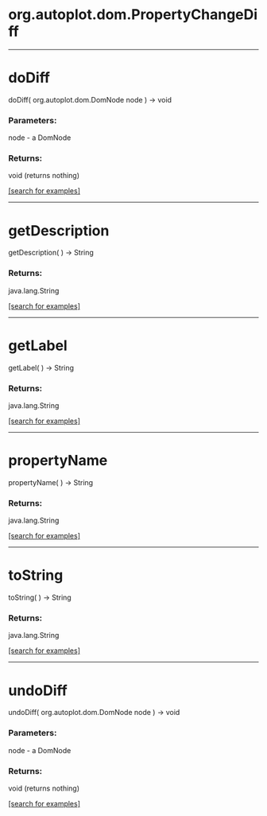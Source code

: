 # org.autoplot.dom.PropertyChangeDiff
***
<a name="doDiff"></a>
# doDiff
doDiff( org.autoplot.dom.DomNode node ) &rarr; void



### Parameters:
node - a DomNode

### Returns:
void (returns nothing)


<a href="https://github.com/autoplot/dev/search?q=doDiff&unscoped_q=doDiff">[search for examples]</a>

***
<a name="getDescription"></a>
# getDescription
getDescription(  ) &rarr; String



### Returns:
java.lang.String


<a href="https://github.com/autoplot/dev/search?q=getDescription&unscoped_q=getDescription">[search for examples]</a>

***
<a name="getLabel"></a>
# getLabel
getLabel(  ) &rarr; String



### Returns:
java.lang.String


<a href="https://github.com/autoplot/dev/search?q=getLabel&unscoped_q=getLabel">[search for examples]</a>

***
<a name="propertyName"></a>
# propertyName
propertyName(  ) &rarr; String



### Returns:
java.lang.String


<a href="https://github.com/autoplot/dev/search?q=propertyName&unscoped_q=propertyName">[search for examples]</a>

***
<a name="toString"></a>
# toString
toString(  ) &rarr; String



### Returns:
java.lang.String


<a href="https://github.com/autoplot/dev/search?q=toString&unscoped_q=toString">[search for examples]</a>

***
<a name="undoDiff"></a>
# undoDiff
undoDiff( org.autoplot.dom.DomNode node ) &rarr; void



### Parameters:
node - a DomNode

### Returns:
void (returns nothing)


<a href="https://github.com/autoplot/dev/search?q=undoDiff&unscoped_q=undoDiff">[search for examples]</a>


